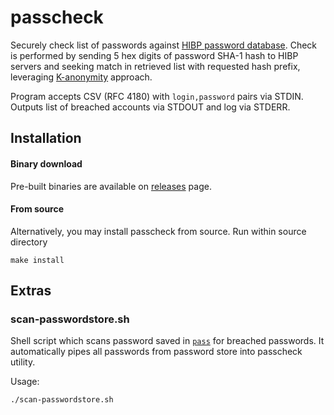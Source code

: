 passcheck
=========

Securely check list of passwords against [HIBP password database](https://haveibeenpwned.com/Passwords). Check is performed by sending 5 hex digits of password SHA-1 hash to HIBP servers and seeking match in retrieved list with requested hash prefix, leveraging [K-anonymity](https://en.wikipedia.org/wiki/K-anonymity) approach.

Program accepts CSV (RFC 4180) with `login,password` pairs via STDIN. Outputs list of breached accounts via STDOUT and log via STDERR.

## Installation

#### Binary download

Pre-built binaries are available on [releases](https://github.com/Snawoot/passcheck/releases/latest) page.

#### From source

Alternatively, you may install passcheck from source. Run within source directory

```
make install
```

## Extras

### scan-passwordstore.sh

Shell script which scans password saved in [`pass`](https://www.passwordstore.org/) for breached passwords. It automatically pipes all passwords from password store into passcheck utility.

Usage:

```
./scan-passwordstore.sh
```
